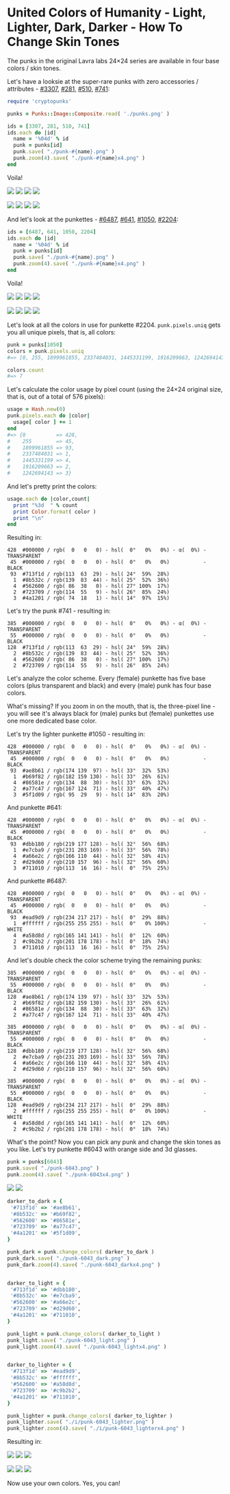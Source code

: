 # United Colors of Humanity - Light, Lighter, Dark, Darker - How To Change Skin Tones



The punks
in the original Lavra labs 24×24 series are
available in four base colors / skin tones.


Let's have a looksie at the super-rare punks with zero accessories / attributes -
[#3307](https://www.larvalabs.com/cryptopunks/details/3307),
[#281](https://www.larvalabs.com/cryptopunks/details/281),
[#510](https://www.larvalabs.com/cryptopunks/details/510),
[#741](https://www.larvalabs.com/cryptopunks/details/741):


``` ruby
require 'cryptopunks'

punks = Punks::Image::Composite.read( './punks.png' )

ids = [3307, 281, 510, 741]
ids.each do |id|
  name = '%04d' % id
  punk = punks[id]
  punk.save( "./punk-#{name}.png" )
  punk.zoom(4).save( "./punk-#{name}x4.png" )
end
```

Voila!

![](i/punk-3307.png)
![](i/punk-0281.png)
![](i/punk-0510.png)
![](i/punk-0741.png)

![](i/punk-3307x4.png)
![](i/punk-0281x4.png)
![](i/punk-0510x4.png)
![](i/punk-0741x4.png)



And let's look at the punkettes -
[#6487](https://www.larvalabs.com/cryptopunks/details/6487),
[#641](https://www.larvalabs.com/cryptopunks/details/641),
[#1050](https://www.larvalabs.com/cryptopunks/details/1050),
[#2204](https://www.larvalabs.com/cryptopunks/details/2204):

``` ruby
ids = [6487, 641, 1050, 2204]
ids.each do |id|
  name = '%04d' % id
  punk = punks[id]
  punk.save( "./punk-#{name}.png" )
  punk.zoom(4).save( "./punk-#{name}x4.png" )
end
```

Voila!

![](i/punk-6487.png)
![](i/punk-0641.png)
![](i/punk-1050.png)
![](i/punk-2204.png)

![](i/punk-6487x4.png)
![](i/punk-0641x4.png)
![](i/punk-1050x4.png)
![](i/punk-2204x4.png)



Let's look at all the colors in use for punkette #2204.
`punk.pixels.uniq` gets you all unique pixels, that is, all colors:

``` ruby
punk = punks[1050]
colors = punk.pixels.uniq
#=> [0, 255, 1899961855, 2337484031, 1445331199, 1916209663, 1242694143]

colors.count
#=> 7
```

Let's calculate the color usage by pixel count (using the 24×24 original size, that is, out of a total of 576 pixels):

``` ruby
usage = Hash.new(0)
punk.pixels.each do |color|
  usage[ color ] += 1
end
#=> {0          => 428,
#    255        => 45,
#    1899961855 => 93,
#    2337484031 => 1,
#    1445331199 => 4,
#    1916209663 => 2,
#    1242694143 => 3}
```

And let's pretty print the colors:

``` ruby
usage.each do |color,count|
  print "%3d  " % count
  print Color.format( color )
  print "\n"
end
```

Resulting in:

```
428  #000000 / rgb(  0   0   0) - hsl(  0°   0%   0%) - α(  0%) - TRANSPARENT
 45  #000000 / rgb(  0   0   0) - hsl(  0°   0%   0%)           - BLACK
 93  #713f1d / rgb(113  63  29) - hsl( 24°  59%  28%)
  1  #8b532c / rgb(139  83  44) - hsl( 25°  52%  36%)
  4  #562600 / rgb( 86  38   0) - hsl( 27° 100%  17%)
  2  #723709 / rgb(114  55   9) - hsl( 26°  85%  24%)
  3  #4a1201 / rgb( 74  18   1) - hsl( 14°  97%  15%)
```

Let's try the punk #741 - resulting in:

```
385  #000000 / rgb(  0   0   0) - hsl(  0°   0%   0%) - α(  0%) - TRANSPARENT
 55  #000000 / rgb(  0   0   0) - hsl(  0°   0%   0%)           - BLACK
128  #713f1d / rgb(113  63  29) - hsl( 24°  59%  28%)
  2  #8b532c / rgb(139  83  44) - hsl( 25°  52%  36%)
  4  #562600 / rgb( 86  38   0) - hsl( 27° 100%  17%)
  2  #723709 / rgb(114  55   9) - hsl( 26°  85%  24%)
```

Let's analyze the color scheme.
Every (female) punkette has five base colors (plus transparent and black)
and every (male) punk has four base colors.

What's missing? If you zoom in on the mouth, that is, the three-pixel line -
you will see it's always black for (male) punks but (female) punkettes use one more dedicated
base color.



Let's try the lighter punkette #1050 - resulting in:

```
428  #000000 / rgb(  0   0   0) - hsl(  0°   0%   0%) - α(  0%) - TRANSPARENT
 45  #000000 / rgb(  0   0   0) - hsl(  0°   0%   0%)           - BLACK
 93  #ae8b61 / rgb(174 139  97) - hsl( 33°  32%  53%)
  1  #b69f82 / rgb(182 159 130) - hsl( 33°  26%  61%)
  4  #86581e / rgb(134  88  30) - hsl( 33°  63%  32%)
  2  #a77c47 / rgb(167 124  71) - hsl( 33°  40%  47%)
  3  #5f1d09 / rgb( 95  29   9) - hsl( 14°  83%  20%)
```

And punkette #641:

```
428  #000000 / rgb(  0   0   0) - hsl(  0°   0%   0%) - α(  0%) - TRANSPARENT
 45  #000000 / rgb(  0   0   0) - hsl(  0°   0%   0%)           - BLACK
 93  #dbb180 / rgb(219 177 128) - hsl( 32°  56%  68%)
  1  #e7cba9 / rgb(231 203 169) - hsl( 33°  56%  78%)
  4  #a66e2c / rgb(166 110  44) - hsl( 32°  58%  41%)
  2  #d29d60 / rgb(210 157  96) - hsl( 32°  56%  60%)
  3  #711010 / rgb(113  16  16) - hsl(  0°  75%  25%)
```

And punkette #6487:

```
428  #000000 / rgb(  0   0   0) - hsl(  0°   0%   0%) - α(  0%) - TRANSPARENT
 45  #000000 / rgb(  0   0   0) - hsl(  0°   0%   0%)           - BLACK
 93  #ead9d9 / rgb(234 217 217) - hsl(  0°  29%  88%)
  1  #ffffff / rgb(255 255 255) - hsl(  0°   0% 100%)           - WHITE
  4  #a58d8d / rgb(165 141 141) - hsl(  0°  12%  60%)
  2  #c9b2b2 / rgb(201 178 178) - hsl(  0°  18%  74%)
  3  #711010 / rgb(113  16  16) - hsl(  0°  75%  25%)
```

And let's double check the color scheme trying the remaining punks:

```
385  #000000 / rgb(  0   0   0) - hsl(  0°   0%   0%) - α(  0%) - TRANSPARENT
 55  #000000 / rgb(  0   0   0) - hsl(  0°   0%   0%)           - BLACK
128  #ae8b61 / rgb(174 139  97) - hsl( 33°  32%  53%)
  2  #b69f82 / rgb(182 159 130) - hsl( 33°  26%  61%)
  4  #86581e / rgb(134  88  30) - hsl( 33°  63%  32%)
  2  #a77c47 / rgb(167 124  71) - hsl( 33°  40%  47%)

385  #000000 / rgb(  0   0   0) - hsl(  0°   0%   0%) - α(  0%) - TRANSPARENT
 55  #000000 / rgb(  0   0   0) - hsl(  0°   0%   0%)           - BLACK
128  #dbb180 / rgb(219 177 128) - hsl( 32°  56%  68%)
  2  #e7cba9 / rgb(231 203 169) - hsl( 33°  56%  78%)
  4  #a66e2c / rgb(166 110  44) - hsl( 32°  58%  41%)
  2  #d29d60 / rgb(210 157  96) - hsl( 32°  56%  60%)

385  #000000 / rgb(  0   0   0) - hsl(  0°   0%   0%) - α(  0%) - TRANSPARENT
 55  #000000 / rgb(  0   0   0) - hsl(  0°   0%   0%)           - BLACK
128  #ead9d9 / rgb(234 217 217) - hsl(  0°  29%  88%)
  2  #ffffff / rgb(255 255 255) - hsl(  0°   0% 100%)           - WHITE
  4  #a58d8d / rgb(165 141 141) - hsl(  0°  12%  60%)
  2  #c9b2b2 / rgb(201 178 178) - hsl(  0°  18%  74%)
```


What's the point?
Now you can pick any punk and change the skin tones as you like.
Let's try punkette #6043 with orange side and 3d glasses.


``` ruby
punk = punks[6043]
punk.save( "./punk-6043.png" )
punk.zoom(4).save( "./punk-6043x4.png" )
```

![](i/punk-6043.png)
![](i/punk-6043x4.png)


``` ruby
darker_to_dark = {
 '#713f1d' => '#ae8b61',
 '#8b532c' => '#b69f82',
 '#562600' => '#86581e',
 '#723709' => '#a77c47',
 '#4a1201' => '#5f1d09',
}

punk_dark = punk.change_colors( darker_to_dark )
punk_dark.save( "./punk-6043_dark.png" )
punk_dark.zoom(4).save( "./punk-6043_darkx4.png" )


darker_to_light = {
 '#713f1d' => '#dbb180',
 '#8b532c' => '#e7cba9',
 '#562600' => '#a66e2c',
 '#723709' => '#d29d60',
 '#4a1201' => '#711010',
}

punk_light = punk.change_colors( darker_to_light )
punk_light.save( "./punk-6043_light.png" )
punk_light.zoom(4).save( "./punk-6043_lightx4.png" )


darker_to_lighter = {
 '#713f1d' => '#ead9d9',
 '#8b532c' => '#ffffff',
 '#562600' => '#a58d8d',
 '#723709' => '#c9b2b2',
 '#4a1201' => '#711010',
}

punk_lighter = punk.change_colors( darker_to_lighter )
punk_lighter.save( "./i/punk-6043_lighter.png" )
punk_lighter.zoom(4).save( "./i/punk-6043_lighterx4.png" )
```


Resulting in:

![](i/punk-6043_dark.png)
![](i/punk-6043_light.png)
![](i/punk-6043_lighter.png)

![](i/punk-6043_darkx4.png)
![](i/punk-6043_lightx4.png)
![](i/punk-6043_lighterx4.png)


Now use your own colors. Yes, you can!
